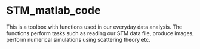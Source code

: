 # STM_matlab_code
This is a toolbox with functions used in our everyday data analysis. The functions perform tasks such as reading our STM data file, produce images, perform numerical simulations using scattering theory etc.

